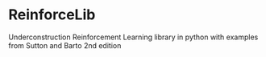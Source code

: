 # ReinforceLib
Underconstruction Reinforcement Learning library in python with examples from Sutton and Barto 2nd edition
